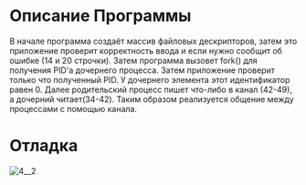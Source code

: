 # Описание Программы

В начале программа создаёт массив файловых дескрипторов, затем это приложение проверит корректность ввода и если нужно сообщит об ошибке (14 и 20 строчки).
Затем программа вызовет fork() для получения PID'а дочернего процесса. Затем приложение проверит только что полученный PID. У дочернего элемента этот идентификатор
равен 0. Далее родительский процесс пишет что-либо в канал (42-49), а дочерний читает(34-42). Таким образом реализуется общение между процессами с помощью канала.
# Отладка
![4__2](https://user-images.githubusercontent.com/105636752/169388390-67ed340c-8e38-43d9-8700-4eff67ee908c.jpg)
